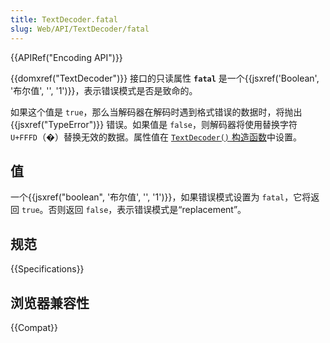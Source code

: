 ```yaml
---
title: TextDecoder.fatal
slug: Web/API/TextDecoder/fatal
---
```


{{APIRef("Encoding API")}}

{{domxref("TextDecoder")}} 接口的只读属性 **`fatal`** 是一个{{jsxref('Boolean', '布尔值', '', '1')}}，表示错误模式是否是致命的。

如果这个值是 `true`，那么当解码器在解码时遇到格式错误的数据时，将抛出 {{jsxref("TypeError")}} 错误。如果值是 `false`，则解码器将使用替换字符 `U+FFFD`（�）替换无效的数据。属性值在 [`TextDecoder()` 构造函数](/zh-CN/docs/Web/API/TextDecoder/TextDecoder)中设置。

## 值

一个{{jsxref("boolean", '布尔值', '', '1')}}，如果错误模式设置为 `fatal`，它将返回 `true`。否则返回 `false`，表示错误模式是“replacement”。

## 规范

{{Specifications}}

## 浏览器兼容性

{{Compat}}
